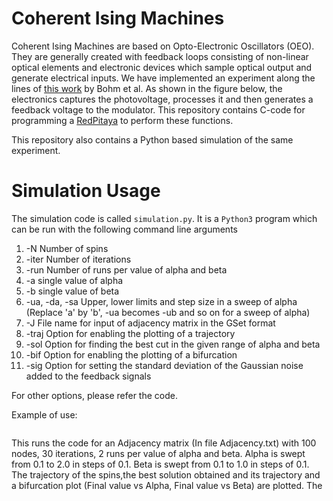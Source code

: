 # Coherent Ising Machines
Coherent Ising Machines are based on Opto-Electronic Oscillators (OEO). They are generally created with feedback loops consisting of non-linear optical elements and electronic devices which sample optical output and generate electrical inputs. 
We have implemented an experiment along the lines of [this work](https://www.nature.com/articles/s41467-019-11484-3) by Bohm et al. As shown in the figure below, the electronics captures
the photovoltage, processes it and then generates a feedback voltage to the modulator. This repository contains C-code for programming a [RedPitaya](https://www.redpitaya.com/) to perform these functions.

This repository also contains a Python based simulation of the same experiment.

# Simulation Usage
The simulation code is called `simulation.py`. It is a `Python3` program which can be run with the following command line arguments
1. -N Number of spins 
2. -iter Number of iterations
3. -run Number of runs per value of alpha and beta
4. -a single value of alpha
5. -b single value of beta
6. -ua, -da, -sa Upper, lower limits and step size in a sweep of alpha (Replace 'a' by 'b', -ua becomes -ub and so on for a sweep of alpha)
7. -J File name for input of adjacency matrix in the GSet format
8. -traj Option for enabling the plotting of a trajectory
9. -sol Option for finding the best cut in the given range of alpha and beta
10. -bif Option for enabling the plotting of a bifurcation
11. -sig Option for setting the standard deviation of the Gaussian noise added to the feedback signals

For other options, please refer the code.

Example of use:
```python3 simulation.py -N 100 -iter 30 -run 2 -sig 0.04 -ua 2.0 -da 0.1 -sa 0.1 -ub 1.0 -db 0.1 -sb 0.1 -J Adjacency.txt -traj -sol -bif 
```
This runs the code for an Adjacency matrix (In file Adjacency.txt) with 100 nodes, 30 iterations, 2 runs per value of alpha and beta. Alpha is swept from 0.1 to 2.0 in steps of 0.1. Beta is swept from 0.1 to 1.0 in steps of 0.1. The trajectory of the spins,the best solution obtained and its trajectory and a bifurcation plot (Final value vs Alpha, Final value vs Beta) are plotted. The 

